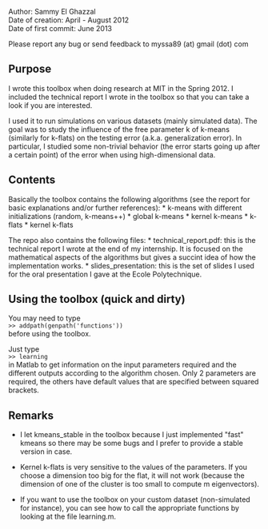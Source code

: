 Author: Sammy El Ghazzal  
Date of creation: April - August 2012   
Date of first commit: June 2013  

Please report any bug or send feedback to myssa89 (at) gmail (dot) com

## Purpose 
    
I wrote this toolbox when doing research at MIT in the Spring 2012. I included the technical report I wrote in the toolbox so that you can take a look if you are interested.

I used it to run simulations on various datasets (mainly simulated data). The goal was to study the influence of the free parameter k of k-means (similarly for k-flats) on the testing error (a.k.a. generalization error). In particular, I studied some non-trivial behavior (the error starts going up after a certain point) of the error when using high-dimensional data.     

## Contents
  
Basically the toolbox contains the following algorithms (see the report for basic explanations and/or further references): 
    * k-means with different initializations (random, k-means++)
    * global k-means
    * kernel k-means
    * k-flats
    * kernel k-flats

The repo also contains the following files:
    * technical\_report.pdf: this is the technical report I wrote at the end of my internship. It is focused on the mathematical aspects of the algorithms but gives a succint idea of how the implementation works.
    * slides\_presentation: this is the set of slides I used for the oral presentation I gave at the Ecole Polytechnique. 

## Using the toolbox (quick and dirty)

  You may need to type  
      `>> addpath(genpath('functions'))`  
  before using the toolbox. 
 
  Just type   
      `>> learning`   
  in Matlab to get information on the input parameters required and the different outputs according to the algorithm chosen. Only 2 parameters are required, the others have default values that are specified between squared brackets. 

## Remarks

* I let kmeans\_stable in the toolbox because I just implemented "fast" kmeans so there may be some bugs and I prefer to provide a stable version in case. 

* Kernel k-flats is very sensitive to the values of the parameters. If you choose a dimension too big for the flat, it will not work (because the dimension of one of the cluster is too small to compute m eigenvectors).

* If you want to use the toolbox on your custom dataset (non-simulated for instance), you can see how to call the appropriate functions by looking at the file learning.m. 

